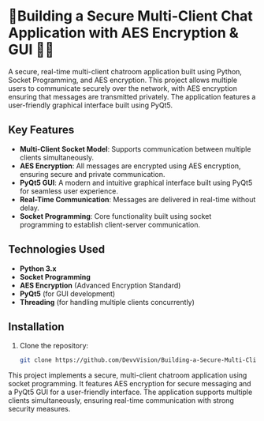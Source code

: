 # 💬Building a Secure Multi-Client Chat Application with AES Encryption & GUI 👩‍💻

A secure, real-time multi-client chatroom application built using Python, Socket Programming, and AES encryption. This project allows multiple users to communicate securely over the network, with AES encryption ensuring that messages are transmitted privately. The application features a user-friendly graphical interface built using PyQt5.

## Key Features
- **Multi-Client Socket Model**: Supports communication between multiple clients simultaneously.
- **AES Encryption**: All messages are encrypted using AES encryption, ensuring secure and private communication.
- **PyQt5 GUI**: A modern and intuitive graphical interface built using PyQt5 for seamless user experience.
- **Real-Time Communication**: Messages are delivered in real-time without delay.
- **Socket Programming**: Core functionality built using socket programming to establish client-server communication.

## Technologies Used
- **Python 3.x**
- **Socket Programming**
- **AES Encryption** (Advanced Encryption Standard)
- **PyQt5** (for GUI development)
- **Threading** (for handling multiple clients concurrently)

## Installation
1. Clone the repository:
   ```bash
   git clone https://github.com/DevvVision/Building-a-Secure-Multi-Client-Chat-Application-with-AES-Encryption-GUI.git


This project implements a secure, multi-client chatroom application using socket programming. It features AES encryption for secure messaging and a PyQt5 GUI for a user-friendly interface. The application supports multiple clients simultaneously, ensuring real-time communication with strong security measures.
